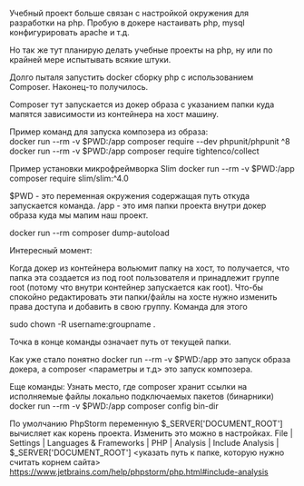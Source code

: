 Учебный проект больше связан с настройкой окружения для разработки на php.
Пробую в докере настаивать php, mysql конфигурировать apache и т.д.

Но так же тут планирую делать учебные проекты на php, ну или по крайней мере испытывать всякие штуки.

Долго пыталя запустить docker сборку php с использованием Composer. Наконец-то получилось.  

Composer тут запускается из докер образа с указанием папки куда мапятся зависимости из контейнера на хост машину.  

Пример команд для запуска композера из образа:  
docker run --rm -v $PWD:/app composer require --dev phpunit/phpunit ^8  
docker run --rm -v $PWD:/app composer require tightenco/collect  

Пример установки микрофреймворка Slim
docker run --rm -v $PWD:/app composer require slim/slim:^4.0

$PWD - это переменная окружения содержащая путь откуда запускается команда.
/app - это имя папки проекта внутри докер образа куда мы мапим наш проект.

docker run --rm composer dump-autoload

Интересный момент:  

Когда докер из контейнера вольюмит папку на хост, то получается, что папка эта создается из под root пользователя и принадлежит группе root (потому что внутри контейнер запускается как root). Что-бы спокойно редактировать эти папки/файлы на хосте нужно изменить права доступа и добавить в свою группу. 
Команда для этого  

sudo chown -R username:groupname .  

Точка в конце команды означает путь от текущей папки.

Как уже стало понятно docker run --rm -v $PWD:/app это запуск образа докера, а composer <параметры и т.д> это запуск композера.

Еще команды:
Узнать место, где composer хранит ссылки на исполняемые файлы локально подключаемых пакетов (бинарники)
docker run --rm -v $PWD:/app composer config bin-dir

По умолчанию PhpStorm переменную $_SERVER['DOCUMENT_ROOT'] вычисляет как корень проекта.
Изменить это можно в настройках. 
File | Settings | Languages & Frameworks | PHP | Analysis | Include Analysis | $_SERVER['DOCUMENT_ROOT'] <указать путь к папке, которую нужно считать корнем сайта>
https://www.jetbrains.com/help/phpstorm/php.html#include-analysis
